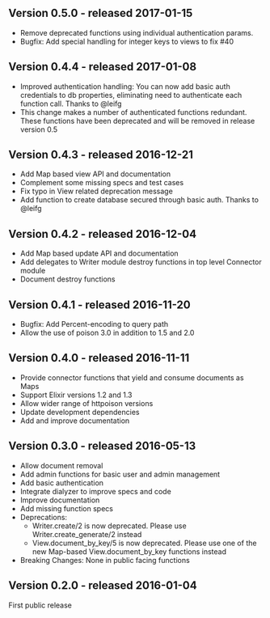 Version 0.5.0 - released 2017-01-15
-------------

- Remove deprecated functions using individual authentication params.
- Bugfix: Add special handling for integer keys to views to fix #40

Version 0.4.4 - released 2017-01-08
-------------

- Improved authentication handling: You can now add basic auth credentials to db properties, eliminating need to authenticate each function call. Thanks to @leifg
- This change makes a number of authenticated functions redundant. These functions have been deprecated and will be removed in release version 0.5

Version 0.4.3 - released 2016-12-21
-------------

- Add Map based view API and documentation
- Complement some missing specs and test cases
- Fix typo in View related deprecation message
- Add function to create database secured through basic auth. Thanks to @leifg

Version 0.4.2 - released 2016-12-04
-------------

- Add Map based update API and documentation
- Add delegates to Writer module destroy functions in top level Connector module
- Document destroy functions

Version 0.4.1 - released 2016-11-20
-------------

- Bugfix: Add Percent-encoding to query path
- Allow the use of poison 3.0 in addition to 1.5 and 2.0

Version 0.4.0 - released 2016-11-11
-------------

- Provide connector functions that yield and consume documents as Maps
- Support Elixir versions 1.2 and 1.3
- Allow wider range of httpoison versions
- Update development dependencies
- Add and improve documentation

Version 0.3.0 - released 2016-05-13
-------------

- Allow document removal
- Add admin functions for basic user and admin management
- Add basic authentication
- Integrate dialyzer to improve specs and code
- Improve documentation
- Add missing function specs
- Deprecations:
  - Writer.create/2 is now deprecated. Please use Writer.create_generate/2 instead
  - View.document_by_key/5 is now deprecated. Please use one of the new Map-based View.document_by_key functions instead
- Breaking Changes: None in public facing functions

Version 0.2.0 - released 2016-01-04
-------------

First public release
